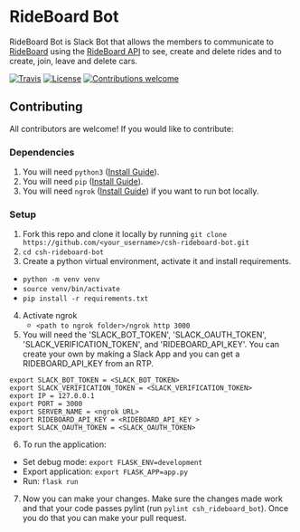 # RideBoard Bot

RideBoard Bot is Slack Bot that allows the members to communicate to [RideBoard](https://github.com/ag-ayush/rideboard) using the  [RideBoard API](https://github.com/ag-ayush/RideBoardAPI) to see, create and delete rides and to create, join, leave and delete cars.

[![Travis](https://travis-ci.com/frybin/csh-rideboard-bot.svg?branch=master)](https://travis-ci.com/frybin/csh-rideboard-bot)
[![License](https://img.shields.io/github/license/mashape/apistatus.svg)](https://github.com/frybin/csh-rideboard-bot/blob/master/LICENSE)
[![Contributions welcome](https://img.shields.io/badge/contributions-welcome-brightgreen.svg)](https://github.com/frybin/csh-rideboard-bot/issues)

## Contributing
All contributors are welcome! If you would like to contribute:

### Dependencies
1. You will need `python3` ([Install Guide](https://docs.python-guide.org/starting/installation/#installation-guides)).
2. You will need `pip` ([Install Guide](https://packaging.python.org/tutorials/installing-packages/#ensure-you-can-run-pip-from-the-command-line)).
3. You will need `ngrok` ([Install Guide](https://ngrok.com/product)) if you want to run bot locally.

### Setup
1. Fork this repo and clone it locally by running `git clone https://github.com/<your_username>/csh-rideboard-bot.git`
2. `cd csh-rideboard-bot`
3. Create a python virtual environment, activate it and install requirements.
  - `python -m venv venv`
  - `source venv/bin/activate`
  - `pip install -r requirements.txt`
4. Activate ngrok
    - `<path to ngrok folder>/ngrok http 3000`
5. You will need the 'SLACK_BOT_TOKEN', 'SLACK_OAUTH_TOKEN', 'SLACK_VERIFICATION_TOKEN', and 'RIDEBOARD_API_KEY'. 
You can create your own by making a Slack App and you can get a RIDEBOARD_API_KEY from an RTP.
```
export SLACK_BOT_TOKEN = <SLACK_BOT_TOKEN>
export SLACK_VERIFICATION_TOKEN = <SLACK_VERIFICATION_TOKEN>
export IP = 127.0.0.1
export PORT = 3000
export SERVER_NAME = <ngrok URL>
export RIDEBOARD_API_KEY = <RIDEBOARD_API_KEY > 
export SLACK_OAUTH_TOKEN = <SLACK_OAUTH_TOKEN>
```
6. To run the application:
  - Set debug mode: `export FLASK_ENV=development`
  - Export application: `export FLASK_APP=app.py`
  - Run: `flask run`
7. Now you can make your changes. Make sure the changes made work and that your code passes pylint (run `pylint csh_rideboard_bot`). Once you do that you can make your pull request.
